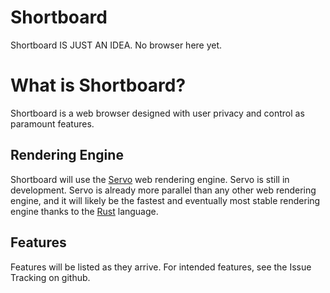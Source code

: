# Shortboard

Shortboard IS JUST AN IDEA.  No browser here yet.

# What is Shortboard?

Shortboard is a web browser designed with user privacy and control as paramount features.

## Rendering Engine

Shortboard will use the [Servo](https://github.com/servo/servo) web rendering engine.
Servo is still in development.  Servo is already more parallel than any other web
rendering engine, and it will likely be the fastest and eventually most stable rendering
engine thanks to the [Rust](https://github.com/rust-lang/rust) language.

## Features

Features will be listed as they arrive.  For intended features, see the Issue Tracking
on github.
